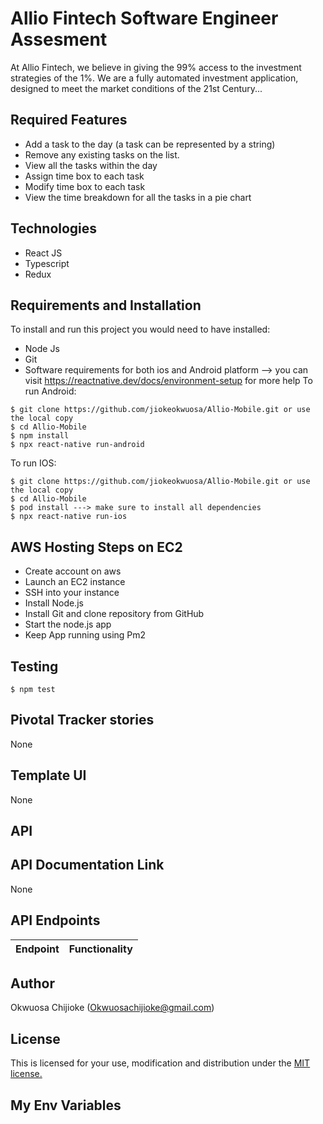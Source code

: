 # Allio Fintech Software Engineer Assesment
At Allio Fintech, we believe in giving the 99% access to the investment strategies of the 1%. We are a fully automated investment application, designed to meet the market conditions of the 21st Century...

## Required Features

- Add a task to the day (a task can be represented by a string)
- Remove any existing tasks on the list.
- View all the tasks within the day
- Assign time box to each task
- Modify time box to each task
- View the time breakdown for all the tasks in a pie chart

## Technologies

- React JS
- Typescript
- Redux



## Requirements and Installation

To install and run this project you would need to have installed:
- Node Js
- Git
- Software requirements for both ios and Android platform --> you can visit https://reactnative.dev/docs/environment-setup for more help
To run Android:
```
$ git clone https://github.com/jiokeokwuosa/Allio-Mobile.git or use the local copy
$ cd Allio-Mobile
$ npm install
$ npx react-native run-android
```

To run IOS:
```
$ git clone https://github.com/jiokeokwuosa/Allio-Mobile.git or use the local copy
$ cd Allio-Mobile
$ pod install ---> make sure to install all dependencies
$ npx react-native run-ios
```
## AWS Hosting Steps on EC2

 - Create account on aws
 - Launch an EC2 instance
 - SSH into your instance
 - Install Node.js
 - Install Git and clone repository from GitHub
 - Start the node.js app
 - Keep App running using Pm2

## Testing

```
$ npm test
```

## Pivotal Tracker stories

None

## Template UI

None

## API



## API Documentation Link

None

## API Endpoints

| Endpoint                                         | Functionality                            |
| ------------------------------------------------ | -----------------------------------------|



## Author

Okwuosa Chijioke (Okwuosachijioke@gmail.com)

## License

This is licensed for your use, modification and distribution under the [MIT license.](https://opensource.org/licenses/MIT)

## My Env Variables

